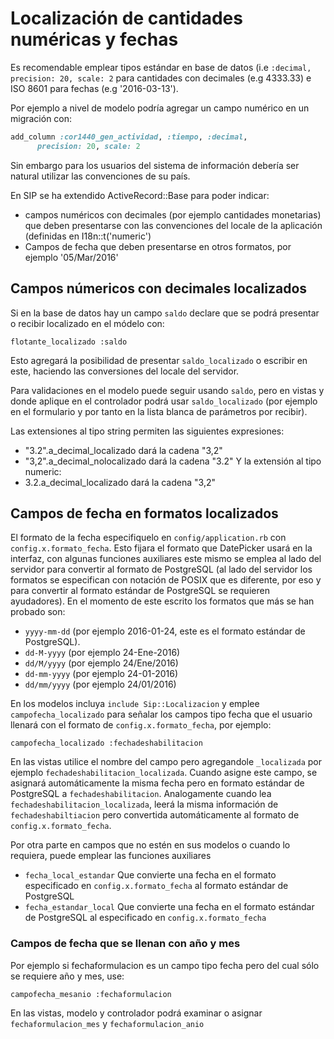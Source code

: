 # Localización de cantidades numéricas y fechas

Es recomendable emplear tipos estándar en base de datos (i.e  ```:decimal, precision: 20, scale: 2``` para cantidades con decimales (e.g 4333.33) e ISO 8601 para fechas (e.g '2016-03-13').

Por ejemplo a nivel de modelo podría agregar un campo numérico en un migración con:
```ruby
add_column :cor1440_gen_actividad, :tiempo, :decimal,
      precision: 20, scale: 2
```

Sin embargo para los usuarios del sistema de información debería ser natural utilizar las convenciones de su país.  

En SIP se ha extendido ActiveRecord::Base para poder indicar:
* campos numéricos con decimales (por ejemplo cantidades monetarias) que deben presentarse con las convenciones del locale de la aplicación (definidas en I18n::t('numeric')
* Campos de fecha que deben presentarse en otros formatos, por ejemplo '05/Mar/2016'

## Campos númericos con decimales localizados
Si en la base de datos hay un campo ```saldo``` declare que se podrá presentar o recibir localizado en el módelo con:
```
flotante_localizado :saldo
```

Esto agregará la posibilidad de presentar ```saldo_localizado``` o escribir en este, haciendo las conversiones del locale del servidor.

Para validaciones en el modelo puede seguir usando ```saldo```, pero en vistas y donde aplique en el controlador podrá usar ```saldo_localizado``` (por ejemplo en el formulario y por tanto en la lista blanca de parámetros por recibir). 

Las extensiones al tipo string permiten las siguientes expresiones:
* "3.2".a_decimal_localizado  dará la cadena "3,2"
* "3,2".a_decimal_nolocalizado dará la cadena "3.2"
Y la extensión al tipo numeric:
* 3.2.a_decimal_localizado dará la cadena "3,2"

## Campos de fecha en formatos localizados

El formato de la fecha especifiquelo en  ```config/application.rb``` con ```config.x.formato_fecha```.  Esto fijara el formato que DatePicker usará en la interfaz, con algunas funciones auxiliares este mismo se emplea al lado del servidor para convertir al formato de PostgreSQL (al lado del servidor los formatos se especifican con notación de POSIX que es diferente, por eso y para convertir al formato estándar de PostgreSQL se requieren ayudadores).   En el momento de este escrito los formatos que más se han probado son:
* ```yyyy-mm-dd``` (por ejemplo 2016-01-24, este es el formato estándar de PostgreSQL).
* ```dd-M-yyyy``` (por ejemplo 24-Ene-2016) 
* ```dd/M/yyyy``` (por ejemplo 24/Ene/2016) 
* ```dd-mm-yyyy``` (por ejemplo 24-01-2016) 
* ```dd/mm/yyyy``` (por ejemplo 24/01/2016) 

En los modelos incluya ```include Sip::Localizacion``` y emplee ```campofecha_localizado``` para señalar los campos tipo fecha que el usuario llenará con el formato de ```config.x.formato_fecha```, por ejemplo:
```
campofecha_localizado :fechadeshabilitacion
```
En las vistas utilice el nombre del campo pero agregandole ```_localizada``` por ejemplo ```fechadeshabilitacion_localizada```.  Cuando asigne este campo, se asignará automáticamente la misma fecha pero en formato estándar de PostgreSQL a ```fechadeshabilitacion```.  Analogamente cuando lea ```fechadeshabilitacion_localizada```, leerá la misma información de ```fechadeshabiltiacion``` pero convertida automáticamente al formato de ```config.x.formato_fecha```.

Por otra parte en campos que no estén en sus modelos o cuando lo requiera, puede emplear las funciones auxiliares 
* ```fecha_local_estandar``` Que convierte una fecha en el formato especificado en ```config.x.formato_fecha``` al formato estándar de PostgreSQL
* ```fecha_estandar_local``` Que convierte una fecha en el formato estándar de PostgreSQL al especificado en ```config.x.formato_fecha```

### Campos de fecha que se llenan con año y mes

Por ejemplo si fechaformulacion es un campo tipo fecha pero del cual sólo se requiere año y mes, use:
```
campofecha_mesanio :fechaformulacion
```
En las vistas, modelo y controlador podrá examinar o asignar `fechaformulacion_mes` y `fechaformulacion_anio`



